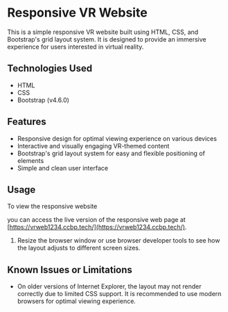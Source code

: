 # Responsive VR Website

This is a simple responsive VR website built using HTML, CSS, and Bootstrap's grid layout system. It is designed to provide an immersive experience for users interested in virtual reality.

## Technologies Used

- HTML
- CSS
- Bootstrap (v4.6.0)

## Features

- Responsive design for optimal viewing experience on various devices
- Interactive and visually engaging VR-themed content
- Bootstrap's grid layout system for easy and flexible positioning of elements
- Simple and clean user interface

## Usage

To view the responsive website

you can access the live version of the responsive web page at [https://vrweb1234.ccbp.tech/](https://vrweb1234.ccbp.tech/).


1. Resize the browser window or use browser developer tools to see how the layout adjusts to different screen sizes.



## Known Issues or Limitations

- On older versions of Internet Explorer, the layout may not render correctly due to limited CSS support. It is recommended to use modern browsers for optimal viewing experience.

